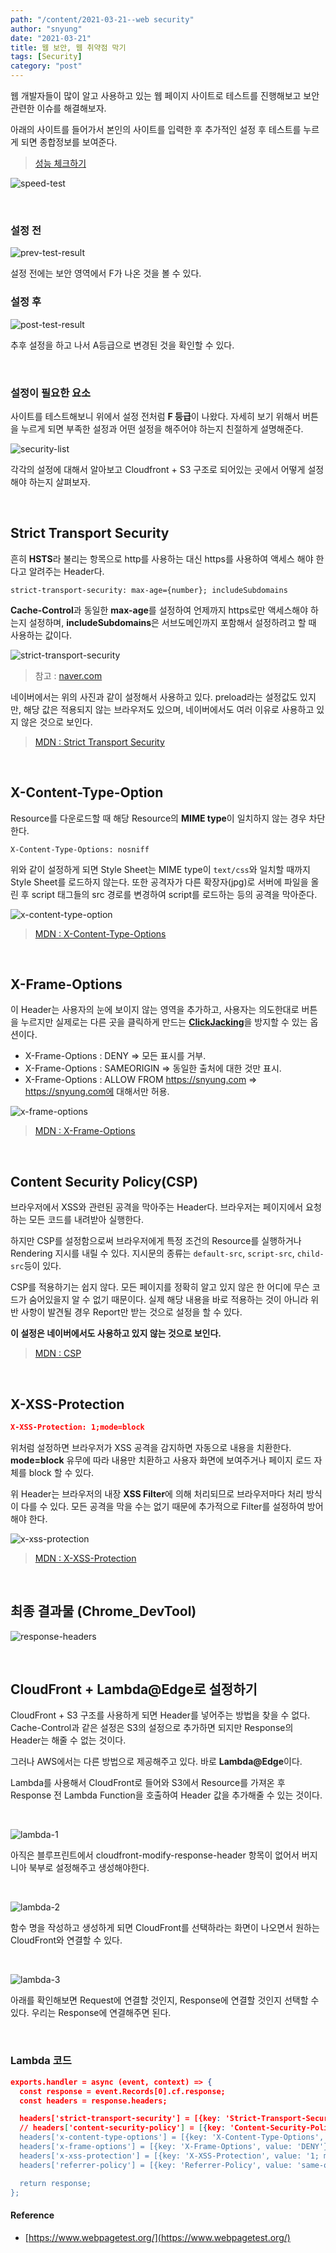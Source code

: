 ```yaml
---
path: "/content/2021-03-21--web security"
author: "snyung"
date: "2021-03-21"
title: 웹 보안, 웹 취약점 막기
tags: [Security]
category: "post"
---
```


웹 개발자들이 많이 알고 사용하고 있는 웹 페이지 사이트로 테스트를 진행해보고 보안 관련한 이슈를 해결해보자.

아래의 사이트를 들어가서 본인의 사이트를 입력한 후 추가적인 설정 후 테스트를 누르게 되면 종합정보를 보여준다.

> [성능 체크하기](https://www.webpagetest.org/)

![speed-test](../../assets/web-security/speed-test.png)

<br/>

### 설정 전

![prev-test-result](../../assets/web-security/prev-test-result.png)

설정 전에는 보안 영역에서 F가 나온 것을 볼 수 있다.

### 설정 후

![post-test-result](../../assets/web-security/post-test-result.png)

추후 설정을 하고 나서 A등급으로 변경된 것을 확인할 수 있다.

<br/>

### 설정이 필요한 요소

사이트를 테스트해보니 위에서 설정 전처럼 **F 등급**이 나왔다. 자세히 보기 위해서 버튼을 누르게 되면 부족한 설정과 어떤 설정을 해주어야 하는지 친절하게 설명해준다.

![security-list](../../assets/web-security/security-list.png)

각각의 설정에 대해서 알아보고 Cloudfront + S3 구조로 되어있는 곳에서 어떻게 설정해야 하는지 살펴보자.

<br/>

## Strict Transport Security

흔히 **HSTS**라 불리는 항목으로 http를 사용하는 대신 https를 사용하여 액세스 해야 한다고 알려주는 Header다. 

```text
strict-transport-security: max-age={number}; includeSubdomains
```

**Cache-Control**과 동일한 **max-age**를 설정하여 언제까지 https로만 액세스해야 하는지 설정하며, **includeSubdomains**은 서브도메인까지 포함해서 설정하려고 할 때 사용하는 값이다.

![strict-transport-security](../../assets/web-security/strict-transport-security.png)

> 참고 : [naver.com](https://naver.com)

네이버에서는 위의 사진과 같이 설정해서 사용하고 있다. preload라는 설정값도 있지만, 해당 값은 적용되지 않는 브라우저도 있으며, 네이버에서도 여러 이유로 사용하고 있지 않은 것으로 보인다.

> [MDN : Strict Transport Security](https://developer.mozilla.org/en-US/docs/Web/HTTP/Headers/Strict-Transport-Security)

<br/>

## X-Content-Type-Option

Resource를 다운로드할 때 해당 Resource의 **MIME type**이 일치하지 않는 경우 차단한다.

```text
X-Content-Type-Options: nosniff
```

위와 같이 설정하게 되면 Style Sheet는 MIME type이 `text/css`와 일치할 때까지 Style Sheet를 로드하지 않는다. 또한 공격자가 다른 확장자(jpg)로 서버에 파일을 올린 후 script 태그들의 src 경로를 변경하여 script를 로드하는 등의 공격을 막아준다.

![x-content-type-option](../../assets/web-security/x-content-type-option.png)

> [MDN : X-Content-Type-Options](https://developer.mozilla.org/en-US/docs/Web/HTTP/Headers/X-Content-Type-Options)

<br/>

## X-Frame-Options

이 Header는 사용자의 눈에 보이지 않는 영역을 추가하고, 사용자는 의도한대로 버튼을 누르지만 실제로는 다른 곳을 클릭하게 만드는 [**ClickJacking**](https://en.wikipedia.org/wiki/Clickjacking)을 방지할 수 있는 옵션이다.

- X-Frame-Options : DENY => 모든 표시를 거부.
- X-Frame-Options : SAMEORIGIN => 동일한 출처에 대한 것만 표시.
- X-Frame-Options : ALLOW FROM https://snyung.com => https://snyung.com에 대해서만 허용.

![x-frame-options](../../assets/web-security/x-frame-options.png)

> [MDN : X-Frame-Options](https://developer.mozilla.org/en-US/docs/Web/HTTP/Headers/X-Frame-Options)

<br/>

## Content Security Policy(CSP)

브라우저에서 XSS와 관련된 공격을 막아주는 Header다. 브라우저는 페이지에서 요청하는 모든 코드를 내려받아 실행한다. 

하지만 CSP를 설정함으로써 브라우저에게 특정 조건의 Resource를 실행하거나 Rendering 지시를 내릴 수 있다. 지시문의 종류는 `default-src`, `script-src`, `child-src`등이 있다.

CSP를 적용하기는 쉽지 않다. 모든 페이지를 정확히 알고 있지 않은 한 어디에 무슨 코드가 숨어있을지 알 수 없기 때문이다. 실제 해당 내용을 바로 적용하는 것이 아니라 위반 사항이 발견될 경우 Report만 받는 것으로 설정을 할 수 있다.

**이 설정은 네이버에서도 사용하고 있지 않는 것으로 보인다.**

> [MDN : CSP](https://developer.mozilla.org/en-US/docs/Web/HTTP/CSP)

<br/>

## X-XSS-Protection

```json
X-XSS-Protection: 1;mode=block
```

위처럼 설정하면 브라우저가 XSS 공격을 감지하면 자동으로 내용을 치환한다. **mode=block** 유무에 따라 내용만 치환하고 사용자 화면에 보여주거나 페이지 로드 자체를 block 할 수 있다.

위 Header는 브라우저의 내장 **XSS Filter**에 의해 처리되므로 브라우저마다 처리 방식이 다를 수 있다. 모든 공격을 막을 수는 없기 때문에 추가적으로 Filter를 설정하여 방어해야 한다.

![x-xss-protection](../../assets/web-security/x-xss-protection.png)

> [MDN : X-XSS-Protection](https://developer.mozilla.org/en-US/docs/Web/HTTP/Headers/X-XSS-Protection)

<br/>

## 최종 결과물 (Chrome_DevTool)

![response-headers](../../assets/web-security/response-headers.png)

<br/>

## CloudFront + Lambda@Edge로 설정하기

CloudFront + S3 구조를 사용하게 되면 Header를 넣어주는 방법을 찾을 수 없다. Cache-Control과 같은 설정은 S3의 설정으로 추가하면 되지만 Response의 Header는 해줄 수 없는 것이다.

그러나 AWS에서는 다른 방법으로 제공해주고 있다. 바로 **Lambda@Edge**이다.

Lambda를 사용해서 CloudFront로 들어와 S3에서 Resource를 가져온 후 Response 전 Lambda Function을 호출하여 Header 값을 추가해줄 수 있는 것이다.

<br/>

![lambda-1](../../assets/web-security/lambda-1.png)

아직은 블루프린트에서 cloudfront-modify-response-header 항목이 없어서 버지니아 북부로 설정해주고 생성해야한다.

<br/>

![lambda-2](../../assets/web-security/lambda-2.png)

함수 명을 작성하고 생성하게 되면 CloudFront를 선택하라는 화면이 나오면서 원하는 CloudFront와 연결할 수 있다.

<br/>

![lambda-3](../../assets/web-security/lambda-3.png)

아래를 확인해보면 Request에 연결할 것인지, Response에 연결할 것인지 선택할 수 있다. 우리는 Response에 연결해주면 된다.

<br/>

### Lambda 코드

```json
exports.handler = async (event, context) => {
  const response = event.Records[0].cf.response;
  const headers = response.headers;

  headers['strict-transport-security'] = [{key: 'Strict-Transport-Security', value: 'max-age=63072000; includeSubdomains;'}]; 
  // headers['content-security-policy'] = [{key: 'Content-Security-Policy', value: default-src 'none'; img-src 'self'; script-src 'self'; style-src 'self'; object-src 'none'"}]; 
  headers['x-content-type-options'] = [{key: 'X-Content-Type-Options', value: 'nosniff'}]; 
  headers['x-frame-options'] = [{key: 'X-Frame-Options', value: 'DENY'}]; 
  headers['x-xss-protection'] = [{key: 'X-XSS-Protection', value: '1; mode=block'}]; 
  headers['referrer-policy'] = [{key: 'Referrer-Policy', value: 'same-origin'}]; 

  return response;
};
```

#### Reference

- [https://www.webpagetest.org/](https://www.webpagetest.org/)

